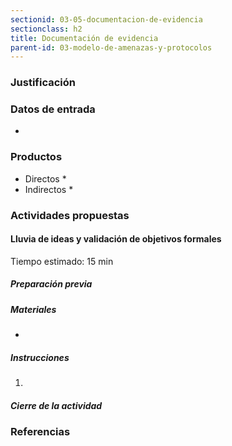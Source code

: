```yaml
---
sectionid: 03-05-documentacion-de-evidencia
sectionclass: h2
title: Documentación de evidencia
parent-id: 03-modelo-de-amenazas-y-protocolos
---
```

### Justificación


### Datos de entrada
*

### Productos
* Directos
  *
* Indirectos
  *

### Actividades propuestas

#### Lluvia de ideas y validación de objetivos formales

Tiempo estimado: 15 min

##### Preparación previa


##### Materiales
*

##### Instrucciones
1.

##### Cierre de la actividad

### Referencias
